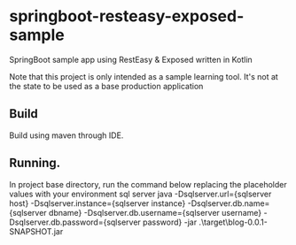# springboot-resteasy-exposed-sample
SpringBoot sample app using RestEasy &amp; Exposed written in Kotlin

Note that this project is only intended as a sample learning tool.  It's not at the state to be used as a base production application

## Build
Build using maven through IDE.

## Running.
In project base directory, run the command below replacing the placeholder values with your environment sql server
java -Dsqlserver.url={sqlserver host} -Dsqlserver.instance={sqlserver instance} -Dsqlserver.db.name={sqlserver dbname} -Dsqlserver.db.username={sqlserver username} -Dsqlserver.db.password={sqlserver password} -jar .\target\blog-0.0.1-SNAPSHOT.jar

